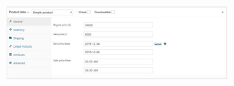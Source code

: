 ![Sale price time for WooCommerce](https://github.com/mehrshaddarzi/wc-sale-price-time/blob/master/screenshot.jpg?raw=true)
